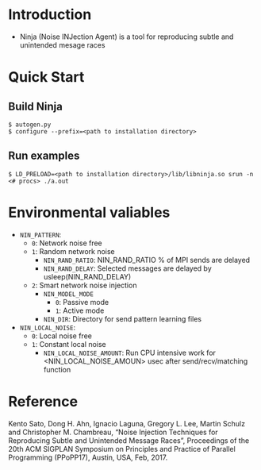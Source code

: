 # Introduction

 * Ninja (Noise INJection Agent) is a tool for reproducing subtle and unintended mesage races

# Quick Start

## Build Ninja

    $ autogen.py
    $ configure --prefix=<path to installation directory>

## Run examples

    $ LD_PRELOAD=<path to installation directory>/lib/libninja.so srun -n <# procs> ./a.out

# Environmental valiables

 * `NIN_PATTERN`: 
     * `0`: Network noise free
     * `1`: Random network noise
       * `NIN_RAND_RATIO`: NIN_RAND_RATIO % of MPI sends are delayed
       * `NIN_RAND_DELAY`: Selected messages are delayed by usleep(NIN_RAND_DELAY)
     * `2`: Smart network noise injection
       * `NIN_MODEL_MODE`
       	 * `0`: Passive mode
       	 * `1`: Active mode
       * `NIN_DIR`: Directory for send pattern learning files
 * `NIN_LOCAL_NOISE`:
     * `0`: Local noise free
     * `1`: Constant local noise
       * `NIN_LOCAL_NOISE_AMOUNT`: Run CPU intensive work for <NIN_LOCAL_NOISE_AMOUN> usec after send/recv/matching function

# Reference
Kento Sato, Dong H. Ahn, Ignacio Laguna, Gregory L. Lee, Martin Schulz and Christopher M. Chambreau, “Noise Injection Techniques for Reproducing Subtle and Unintended Message Races”, Proceedings of the 20th ACM SIGPLAN Symposium on Principles and Practice of Parallel Programming (PPoPP17), Austin, USA, Feb, 2017.
